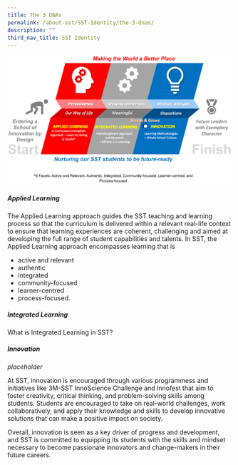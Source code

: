 ```yaml
---
title: The 3 DNAs
permalink: /about-sst/SST-Identity/the-3-dnas/
description: ""
third_nav_title: SST Identity
---
```

![](/images/SST%203%20DNAs.svg)

##### Applied Learning
The Applied Learning approach guides the SST teaching and learning process so that the curriculum
is delivered within a relevant real-life context to ensure that learning experiences are coherent,
challenging and aimed at developing the full range of student capabilities and talents.
In SST, the Applied Learning approach encompasses learning that is 
* active and relevant
* authentic
* integrated
* community-focused
* learner-centred 
* process-focused.

##### Integrated Learning
What is Integrated Learning in SST?


##### Innovation
*placeholder*

At SST, innovation is encouraged through various programmess and initiatives like 3M-SST InnoScience Challenge and Innofest that aim to foster creativity, critical thinking, and problem-solving skills among students. Students are encouraged to take on real-world challenges, work collaboratively, and apply their knowledge and skills to develop innovative solutions that can make a positive impact on society.

Overall, innovation is seen as a key driver of progress and development, and SST is committed to equipping its students with the skills and mindset necessary to become passionate innovators and change-makers in their future careers.